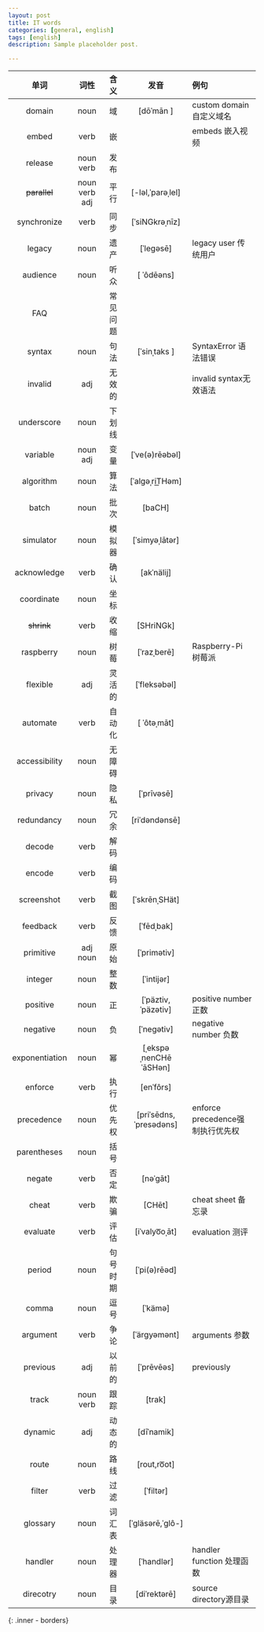 ```yaml
---
layout: post
title: IT words
categories: [general, english]
tags: [english]
description: Sample placeholder post.

---
```


|       单词         |     词性          |   含义        |        发音                |                   例句               |
| :------------: | :-----------: | :-------: | :--------------------: | :------------------------------- |
|     domain     |     noun      |    域     |       [dōˈmān ]        | custom domain  自定义域名        |
|     embed      |     verb      |    嵌     |                        | embeds 嵌入视频                  |
|    release     |  noun  verb   |   发布    |                        |                                  |
|  ~~parallel~~  | noun verb adj |   平行    |    [-ləl,ˈparəˌlel]    |                                  |
|  synchronize   |     verb      |   同步    |     [ˈsiNGkrəˌnīz]     |                                  |
|     legacy     |     noun      |   遗产    |       [ˈlegəsē]        | legacy user 传统用户             |
|    audience    |     noun      |   听众    |       [ ˈôdēəns]       |                                  |
|      FAQ       |               | 常见问题  |                        |                                  |
|     syntax     |     noun      |   句法    |      [ˈsinˌtaks ]      | SyntaxError  语法错误            |
|    invalid     |      adj      |  无效的   |                        | invalid syntax无效语法           |
|   underscore   |     noun      |  下划线   |                        |                                  |
|    variable    |   noun  adj   |   变量    |     [ˈve(ə)rēəbəl]     |                                  |
|   algorithm    |     noun      |   算法    |     [ˈalgəˌriT͟Həm]     |                                  |
|     batch      |     noun      |   批次    |         [baCH]         |                                  |
|   simulator    |     noun      |  模拟器   |     [ˈsimyəˌlātər]     |                                  |
|  acknowledge   |     verb      |   确认    |       [akˈnälij]       |                                  |
|   coordinate   |     noun      |   坐标    |                        |                                  |
|   ~~shrink~~   |     verb      |   收缩    |       [SHriNGk]        |                                  |
|   raspberry    |     noun      |   树莓    |      [ˈrazˌberē]       | Raspberry-Pi 树莓派              |
|    flexible    |      adj      |  灵活的   |      [ˈfleksəbəl]      |                                  |
|    automate    |     verb      |  自动化   |      [ ˈôtəˌmāt]       |                                  |
| accessibility  |     noun      |  无障碍   |                        |                                  |
|    privacy     |     noun      |   隐私    |       [ˈprīvəsē]       |                                  |
|   redundancy   |     noun      |   冗余    |     [riˈdəndənsē]      |                                  |
|     decode     |     verb      |   解码    |                        |                                  |
|     encode     |     verb      |   编码    |                        |                                  |
|   screenshot   |     verb      |   截图    |     [ˈskrēnˌSHät]      |                                  |
|    feedback    |     verb      |   反馈    |       [ˈfēdˌbak]       |                                  |
|   primitive    |   adj noun    |   原始    |      [ˈprimətiv]       |                                  |
|    integer     |     noun      |   整数    |       [ˈintijər]       |                                  |
|    positive    |     noun      |    正     |   [ˈpäztiv,ˈpäzətiv]   | positive number 正数             |
|    negative    |     noun      |    负     |       [ˈnegətiv]       | negative number 负数             |
| exponentiation |     noun      |    幂     | [ˌekspəˌnenCHēˈāSHən]  |                                  |
|    enforce     |     verb      |   执行    |       [enˈfôrs]        |                                  |
|   precedence   |     noun      |  优先权   | [priˈsēdns,ˈpresədəns] | enforce precedence强制执行优先权 |
|  parentheses   |     noun      |   括号    |                        |                                  |
|     negate     |     verb      |   否定    |        [nəˈgāt]        |                                  |
|     cheat      |     verb      |   欺骗    |         [CHēt]         | cheat sheet 备忘录               |
|    evaluate    |     verb      |   评估    |     [iˈvalyo͞oˌāt]      | evaluation 测评                  |
|     period     |     noun      | 句号 时期 |      [ˈpi(ə)rēəd]      |                                  |
|     comma      |     noun      |   逗号    |        [ˈkämə]         |                                  |
|    argument    |     verb      |   争论    |      [ˈärgyəmənt]      | arguments 参数                   |
|    previous    |      adj      |  以前的   |       [ˈprēvēəs]       | previously                       |
|     track      |   noun verb   |   跟踪    |         [trak]         |                                  |
|    dynamic     |      adj      |  动态的   |       [dīˈnamik]       |                                  |
|     route      |     noun      |   路线    |      [rout,ro͞ot]       |                                  |
|     filter     |     verb      |   过滤    |       [ˈfiltər]        |                                  |
|    glossary    |     noun      |  词汇表   |    [ˈgläsərē,ˈglô-]    |                                  |
|    handler     |     noun      |  处理器   |       [ˈhandlər]       | handler function 处理函数        |
|   direcotry    |     noun      |   目录    |      [diˈrektərē]      | source directory源目录           |
{: .inner - borders}